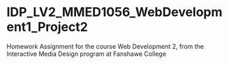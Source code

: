 # IDP_LV2_MMED1056_WebDevelopment1_Project2
Homework Assignment for the course Web Development 2, from the Interactive Media Design program at Fanshawe College
